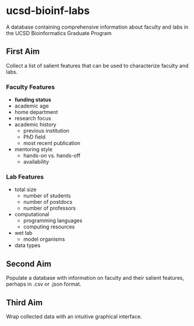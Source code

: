 # ucsd-bioinf-labs
A database containing comprehensive information about faculty and labs in the UCSD Bioinformatics Graduate Program

## First Aim
Collect a list of salient features that can be used to characterize faculty and labs.

### Faculty Features
- **funding status**
- academic age
- home department
- research focus
- academic history
  - previous institution
  - PhD field
  - most recent publication
- mentoring style
  - hands-on vs. hands-off
  - availability

### Lab Features
- total size
  - number of students
  - number of postdocs
  - number of professors
- computational
  - programming languages
  - computing resources
- wet lab
  - model organisms
- data types

## Second Aim
Populate a database with information on faculty and their salient features, perhaps in .csv or .json format.

## Third Aim
Wrap collected data with an intuitive graphical interface.
